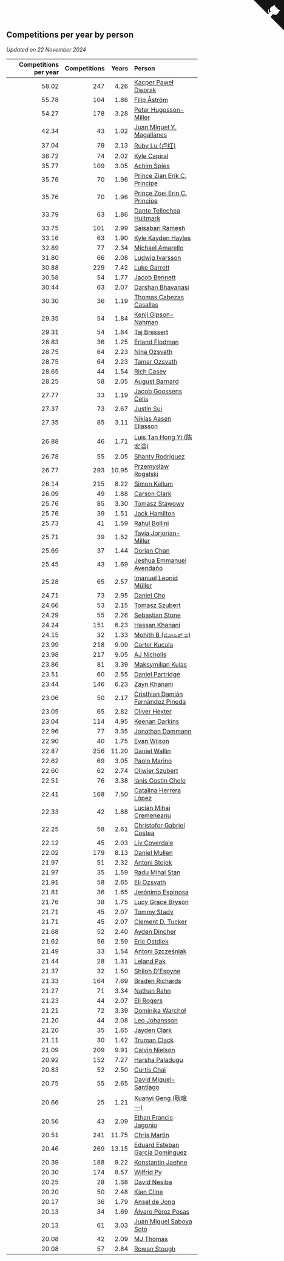 ## Competitions per year by person

*Updated on 22 November 2024*

| Competitions per year | Competitions | Years | Person |
| ---: | ---: | ---: | :--- |
| 58.02 | 247 | 4.26 | [Kacper Paweł Dworak](https://www.worldcubeassociation.org/persons/2020DWOR01) |
| 55.78 | 104 | 1.86 | [Filip Åström](https://www.worldcubeassociation.org/persons/2023ASTR01) |
| 54.27 | 178 | 3.28 | [Peter Hugosson-Miller](https://www.worldcubeassociation.org/persons/2021HUGO01) |
| 42.34 | 43 | 1.02 | [Juan Miguel Y. Magallanes](https://www.worldcubeassociation.org/persons/2023MAGA09) |
| 37.04 | 79 | 2.13 | [Ruby Lu (卢红)](https://www.worldcubeassociation.org/persons/2022LURU01) |
| 36.72 | 74 | 2.02 | [Kyle Capiral](https://www.worldcubeassociation.org/persons/2022CAPI02) |
| 35.77 | 109 | 3.05 | [Achim Spies](https://www.worldcubeassociation.org/persons/2021SPIE01) |
| 35.76 | 70 | 1.96 | [Prince Zian Erik C. Principe](https://www.worldcubeassociation.org/persons/2022PRIN08) |
| 35.76 | 70 | 1.96 | [Prince Zoei Erin C. Principe](https://www.worldcubeassociation.org/persons/2022PRIN09) |
| 33.79 | 63 | 1.86 | [Dante Tellechea Hultmark](https://www.worldcubeassociation.org/persons/2023HULT01) |
| 33.75 | 101 | 2.99 | [Saisabari Ramesh](https://www.worldcubeassociation.org/persons/2021RAME01) |
| 33.16 | 63 | 1.90 | [Kyle Kayden Hayles](https://www.worldcubeassociation.org/persons/2022HAYL02) |
| 32.89 | 77 | 2.34 | [Michael Amarello](https://www.worldcubeassociation.org/persons/2022AMAR09) |
| 31.80 | 66 | 2.08 | [Ludwig Ivarsson](https://www.worldcubeassociation.org/persons/2022IVAR01) |
| 30.88 | 229 | 7.42 | [Luke Garrett](https://www.worldcubeassociation.org/persons/2017GARR05) |
| 30.58 | 54 | 1.77 | [Jacob Bennett](https://www.worldcubeassociation.org/persons/2023BENN04) |
| 30.44 | 63 | 2.07 | [Darshan Bhavanasi](https://www.worldcubeassociation.org/persons/2022BHAV01) |
| 30.30 | 36 | 1.19 | [Thomas Cabezas Casallas](https://www.worldcubeassociation.org/persons/2023CASA08) |
| 29.35 | 54 | 1.84 | [Kenji Gipson-Nahman](https://www.worldcubeassociation.org/persons/2023GIPS01) |
| 29.31 | 54 | 1.84 | [Taj Bressert](https://www.worldcubeassociation.org/persons/2023BRES01) |
| 28.83 | 36 | 1.25 | [Erland Flodman](https://www.worldcubeassociation.org/persons/2023FLOD01) |
| 28.75 | 64 | 2.23 | [Nina Ozsvath](https://www.worldcubeassociation.org/persons/2022OZSV03) |
| 28.75 | 64 | 2.23 | [Tamar Ozsvath](https://www.worldcubeassociation.org/persons/2022OZSV04) |
| 28.65 | 44 | 1.54 | [Rich Casey](https://www.worldcubeassociation.org/persons/2023CASE06) |
| 28.25 | 58 | 2.05 | [August Barnard](https://www.worldcubeassociation.org/persons/2022BARN21) |
| 27.77 | 33 | 1.19 | [Jacob Goossens Celis](https://www.worldcubeassociation.org/persons/2023CELI06) |
| 27.37 | 73 | 2.67 | [Justin Sui](https://www.worldcubeassociation.org/persons/2022SUIJ01) |
| 27.35 | 85 | 3.11 | [Niklas Aasen Eliasson](https://www.worldcubeassociation.org/persons/2021ELIA01) |
| 26.88 | 46 | 1.71 | [Luis Tan Hong Yi (陈宏溢)](https://www.worldcubeassociation.org/persons/2023YILU01) |
| 26.78 | 55 | 2.05 | [Shanty Rodríguez](https://www.worldcubeassociation.org/persons/2022CUBI01) |
| 26.77 | 293 | 10.95 | [Przemysław Rogalski](https://www.worldcubeassociation.org/persons/2013ROGA02) |
| 26.14 | 215 | 8.22 | [Simon Kellum](https://www.worldcubeassociation.org/persons/2016KELL12) |
| 26.09 | 49 | 1.88 | [Carson Clark](https://www.worldcubeassociation.org/persons/2023CLAR02) |
| 25.76 | 85 | 3.30 | [Tomasz Stawowy](https://www.worldcubeassociation.org/persons/2021STAW01) |
| 25.76 | 39 | 1.51 | [Jack Hamilton](https://www.worldcubeassociation.org/persons/2023HAMI08) |
| 25.73 | 41 | 1.59 | [Rahul Bollini](https://www.worldcubeassociation.org/persons/2023BOLL01) |
| 25.71 | 39 | 1.52 | [Tavia Jorjorian-Miller](https://www.worldcubeassociation.org/persons/2023JORJ01) |
| 25.69 | 37 | 1.44 | [Dorian Chan](https://www.worldcubeassociation.org/persons/2023DORI01) |
| 25.45 | 43 | 1.69 | [Jeshua Emmanuel Avendaño](https://www.worldcubeassociation.org/persons/2023AVEN01) |
| 25.28 | 65 | 2.57 | [Imanuel Leonid Müller](https://www.worldcubeassociation.org/persons/2022MULL02) |
| 24.71 | 73 | 2.95 | [Daniel Cho](https://www.worldcubeassociation.org/persons/2021CHOD01) |
| 24.66 | 53 | 2.15 | [Tomasz Szubert](https://www.worldcubeassociation.org/persons/2022SZUB02) |
| 24.29 | 55 | 2.26 | [Sebastian Stone](https://www.worldcubeassociation.org/persons/2022STON09) |
| 24.24 | 151 | 6.23 | [Hassan Khanani](https://www.worldcubeassociation.org/persons/2018KHAN26) |
| 24.15 | 32 | 1.33 | [Mohith B (ಮೋಹಿತ್ ಬಿ)](https://www.worldcubeassociation.org/persons/2023BMOH01) |
| 23.99 | 218 | 9.09 | [Carter Kucala](https://www.worldcubeassociation.org/persons/2015KUCA01) |
| 23.98 | 217 | 9.05 | [AJ Nicholls](https://www.worldcubeassociation.org/persons/2015NICH04) |
| 23.86 | 81 | 3.39 | [Maksymilian Kulas](https://www.worldcubeassociation.org/persons/2021KULA02) |
| 23.51 | 60 | 2.55 | [Daniel Partridge](https://www.worldcubeassociation.org/persons/2022PART02) |
| 23.44 | 146 | 6.23 | [Zayn Khanani](https://www.worldcubeassociation.org/persons/2018KHAN28) |
| 23.06 | 50 | 2.17 | [Cristhian Damián Fernández Pineda](https://www.worldcubeassociation.org/persons/2022PINE05) |
| 23.05 | 65 | 2.82 | [Oliver Hexter](https://www.worldcubeassociation.org/persons/2022HEXT01) |
| 23.04 | 114 | 4.95 | [Keenan Darkins](https://www.worldcubeassociation.org/persons/2019DARK02) |
| 22.96 | 77 | 3.35 | [Jonathan Dammann](https://www.worldcubeassociation.org/persons/2021DAMM01) |
| 22.90 | 40 | 1.75 | [Evan Wilson](https://www.worldcubeassociation.org/persons/2023WILS11) |
| 22.87 | 256 | 11.20 | [Daniel Wallin](https://www.worldcubeassociation.org/persons/2013WALL03) |
| 22.62 | 69 | 3.05 | [Paolo Marino](https://www.worldcubeassociation.org/persons/2021MARI04) |
| 22.60 | 62 | 2.74 | [Oliwier Szubert](https://www.worldcubeassociation.org/persons/2022SZUB01) |
| 22.51 | 76 | 3.38 | [Ianis Costin Chele](https://www.worldcubeassociation.org/persons/2021CHEL01) |
| 22.41 | 168 | 7.50 | [Catalina Herrera López](https://www.worldcubeassociation.org/persons/2017LOPE31) |
| 22.33 | 42 | 1.88 | [Lucian Mihai Cremeneanu](https://www.worldcubeassociation.org/persons/2023CREM01) |
| 22.25 | 58 | 2.61 | [Christofor Gabriel Costea](https://www.worldcubeassociation.org/persons/2022COST03) |
| 22.12 | 45 | 2.03 | [Liv Coverdale](https://www.worldcubeassociation.org/persons/2022COVE02) |
| 22.02 | 179 | 8.13 | [Daniel Mullen](https://www.worldcubeassociation.org/persons/2016MULL04) |
| 21.97 | 51 | 2.32 | [Antoni Stojek](https://www.worldcubeassociation.org/persons/2022STOJ03) |
| 21.97 | 35 | 1.59 | [Radu Mihai Stan](https://www.worldcubeassociation.org/persons/2023STAN09) |
| 21.91 | 58 | 2.65 | [Eli Ozsvath](https://www.worldcubeassociation.org/persons/2022OZSV01) |
| 21.81 | 36 | 1.65 | [Jerónimo Espinosa](https://www.worldcubeassociation.org/persons/2023ESPI07) |
| 21.76 | 38 | 1.75 | [Lucy Grace Bryson](https://www.worldcubeassociation.org/persons/2023BRYS01) |
| 21.71 | 45 | 2.07 | [Tommy Stady](https://www.worldcubeassociation.org/persons/2022STAD01) |
| 21.71 | 45 | 2.07 | [Clement D. Tucker](https://www.worldcubeassociation.org/persons/2022TUCK09) |
| 21.68 | 52 | 2.40 | [Ayden Dincher](https://www.worldcubeassociation.org/persons/2022DINC01) |
| 21.62 | 56 | 2.59 | [Eric Ostdiek](https://www.worldcubeassociation.org/persons/2022OSTD01) |
| 21.49 | 33 | 1.54 | [Antoni Szcześniak](https://www.worldcubeassociation.org/persons/2023SZCZ04) |
| 21.44 | 28 | 1.31 | [Leland Pak](https://www.worldcubeassociation.org/persons/2023PAKL02) |
| 21.37 | 32 | 1.50 | [Shiloh D’Espyne](https://www.worldcubeassociation.org/persons/2023DESP01) |
| 21.33 | 164 | 7.69 | [Braden Richards](https://www.worldcubeassociation.org/persons/2017RICH02) |
| 21.27 | 71 | 3.34 | [Nathan Rahn](https://www.worldcubeassociation.org/persons/2021RAHN01) |
| 21.23 | 44 | 2.07 | [Eli Rogers](https://www.worldcubeassociation.org/persons/2022ROGE05) |
| 21.21 | 72 | 3.39 | [Dominika Warchoł](https://www.worldcubeassociation.org/persons/2021WARC01) |
| 21.20 | 44 | 2.08 | [Leo Johansson](https://www.worldcubeassociation.org/persons/2022JOHA08) |
| 21.20 | 35 | 1.65 | [Jayden Clark](https://www.worldcubeassociation.org/persons/2023CLAR13) |
| 21.11 | 30 | 1.42 | [Truman Clack](https://www.worldcubeassociation.org/persons/2023CLAC02) |
| 21.09 | 209 | 9.91 | [Calvin Nielson](https://www.worldcubeassociation.org/persons/2014NIEL03) |
| 20.92 | 152 | 7.27 | [Harsha Paladugu](https://www.worldcubeassociation.org/persons/2017PALA08) |
| 20.83 | 52 | 2.50 | [Curtis Chai](https://www.worldcubeassociation.org/persons/2022CHAI02) |
| 20.75 | 55 | 2.65 | [David Miguel-Santiago](https://www.worldcubeassociation.org/persons/2022MIGU02) |
| 20.66 | 25 | 1.21 | [Xuanyi Geng (耿暄一)](https://www.worldcubeassociation.org/persons/2023GENG02) |
| 20.56 | 43 | 2.09 | [Ethan Francis Jagonio](https://www.worldcubeassociation.org/persons/2022JAGO03) |
| 20.51 | 241 | 11.75 | [Chris Martin](https://www.worldcubeassociation.org/persons/2013MART03) |
| 20.46 | 269 | 13.15 | [Eduard Esteban García Domínguez](https://www.worldcubeassociation.org/persons/2011EDUA01) |
| 20.39 | 188 | 9.22 | [Konstantin Jaehne](https://www.worldcubeassociation.org/persons/2015JAEH01) |
| 20.30 | 174 | 8.57 | [Wilfrid Py](https://www.worldcubeassociation.org/persons/2016PYWI01) |
| 20.25 | 28 | 1.38 | [David Nesiba](https://www.worldcubeassociation.org/persons/2023NESI01) |
| 20.20 | 50 | 2.48 | [Kian Cline](https://www.worldcubeassociation.org/persons/2022CLIN01) |
| 20.17 | 36 | 1.79 | [Ansel de Jong](https://www.worldcubeassociation.org/persons/2023JONG01) |
| 20.13 | 34 | 1.69 | [Álvaro Pérez Posas](https://www.worldcubeassociation.org/persons/2023POSA01) |
| 20.13 | 61 | 3.03 | [Juan Miguel Saboya Soto](https://www.worldcubeassociation.org/persons/2021SOTO01) |
| 20.08 | 42 | 2.09 | [MJ Thomas](https://www.worldcubeassociation.org/persons/2022THOM38) |
| 20.08 | 57 | 2.84 | [Rowan Stough](https://www.worldcubeassociation.org/persons/2022STOU01) |


<a href="https://github.com/jonatanklosko/wca_statistics" class="github-corner" aria-label="View source on Github"><svg width="80" height="80" viewBox="0 0 250 250" style="fill:#151513; color:#fff; position: absolute; top: 0; border: 0; right: 0;" aria-hidden="true"><path d="M0,0 L115,115 L130,115 L142,142 L250,250 L250,0 Z"></path><path d="M128.3,109.0 C113.8,99.7 119.0,89.6 119.0,89.6 C122.0,82.7 120.5,78.6 120.5,78.6 C119.2,72.0 123.4,76.3 123.4,76.3 C127.3,80.9 125.5,87.3 125.5,87.3 C122.9,97.6 130.6,101.9 134.4,103.2" fill="currentColor" style="transform-origin: 130px 106px;" class="octo-arm"></path><path d="M115.0,115.0 C114.9,115.1 118.7,116.5 119.8,115.4 L133.7,101.6 C136.9,99.2 139.9,98.4 142.2,98.6 C133.8,88.0 127.5,74.4 143.8,58.0 C148.5,53.4 154.0,51.2 159.7,51.0 C160.3,49.4 163.2,43.6 171.4,40.1 C171.4,40.1 176.1,42.5 178.8,56.2 C183.1,58.6 187.2,61.8 190.9,65.4 C194.5,69.0 197.7,73.2 200.1,77.6 C213.8,80.2 216.3,84.9 216.3,84.9 C212.7,93.1 206.9,96.0 205.4,96.6 C205.1,102.4 203.0,107.8 198.3,112.5 C181.9,128.9 168.3,122.5 157.7,114.1 C157.9,116.9 156.7,120.9 152.7,124.9 L141.0,136.5 C139.8,137.7 141.6,141.9 141.8,141.8 Z" fill="currentColor" class="octo-body"></path></svg></a><style>.github-corner:hover .octo-arm{animation:octocat-wave 560ms ease-in-out}@keyframes octocat-wave{0%,100%{transform:rotate(0)}20%,60%{transform:rotate(-25deg)}40%,80%{transform:rotate(10deg)}}@media (max-width:500px){.github-corner:hover .octo-arm{animation:none}.github-corner .octo-arm{animation:octocat-wave 560ms ease-in-out}}</style>
